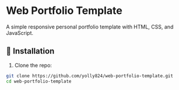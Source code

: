 # Web Portfolio Template

A simple responsive personal portfolio template with HTML, CSS, and JavaScript.

## 🚀 Installation
1. Clone the repo:
```bash
git clone https://github.com/yolly824/web-portfolio-template.git
cd web-portfolio-template
